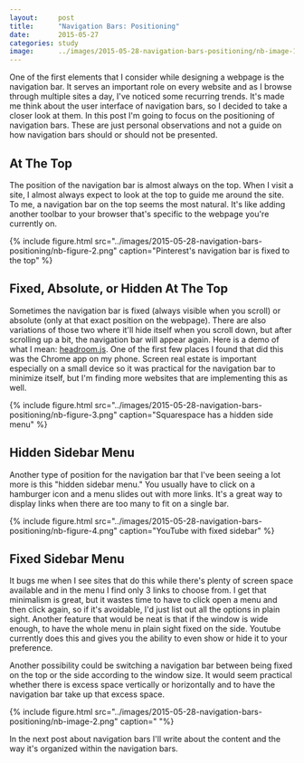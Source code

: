 ```yaml
---
layout:     post
title:      "Navigation Bars: Positioning"
date:       2015-05-27
categories: study
image:      ../images/2015-05-28-navigation-bars-positioning/nb-image-1.png
---
```


One of the first elements that I consider while designing a webpage is the navigation bar. It serves an important role on every website and as I browse through multiple sites a day, I've noticed some recurring trends. It's made me think about the user interface of navigation bars, so I decided to take a closer look at them. In this post I'm going to focus on the positioning of navigation bars. These are just personal observations and not a guide on how navigation bars should or should not be presented.

## At The Top

The position of the navigation bar is almost always on the top. When I visit a site, I almost always expect to look at the top to guide me around the site. To me, a navigation bar on the top seems the most natural. It's like adding another toolbar to your browser that's specific to the webpage you're currently on.

{% include figure.html src="../images/2015-05-28-navigation-bars-positioning/nb-figure-2.png" caption="Pinterest's navigation bar is fixed to the top" %}

## Fixed, Absolute, or Hidden At The Top

Sometimes the navigation bar is fixed (always visible when you scroll) or absolute (only at that exact position on the webpage). There are also variations of those two where it'll hide itself when you scroll down, but after scrolling up a bit, the navigation bar will appear again. Here is a demo of what I mean: [headroom.js](http://wicky.nillia.ms/headroom.js/). One of the first few places I found that did this was the Chrome app on my phone. Screen real estate is important especially on a small device so it was practical for the navigation bar to minimize itself, but I'm finding more websites that are implementing this as well.

{% include figure.html src="../images/2015-05-28-navigation-bars-positioning/nb-figure-3.png" caption="Squarespace has a hidden side menu" %}

## Hidden Sidebar Menu

Another type of position for the navigation bar that I've been seeing a lot more is this "hidden sidebar menu." You usually have to click on a hamburger icon and a menu slides out with more links. It's a great way to display links when there are too many to fit on a single bar. 

{% include figure.html src="../images/2015-05-28-navigation-bars-positioning/nb-figure-4.png" caption="YouTube with fixed sidebar" %}

## Fixed Sidebar Menu

It bugs me when I see sites that do this while there's plenty of screen space available and in the menu I find only 3 links to choose from. I get that minimalism is great, but it wastes time to have to click open a menu and then click again, so if it's avoidable, I'd just list out all the options in plain sight. Another feature that would be neat is that if the window is wide enough, to have the whole menu in plain sight fixed on the side. Youtube currently does this and gives you the ability to even show or hide it to your preference. 

Another possibility could be switching a navigation bar between being fixed on the top or the side according to the window size. It would seem practical whether there is excess space vertically or horizontally and to have the navigation bar take up that excess space.

{% include figure.html src="../images/2015-05-28-navigation-bars-positioning/nb-image-2.png" caption="&nbsp;"%}

In the next post about navigation bars I'll write about the content and the way it's organized within the navigation bars.
